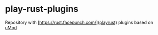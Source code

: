 # play-rust-plugins

Repository with [https://rust.facepunch.com/](playrust) plugins based on [uMod](https://umod.org/)
